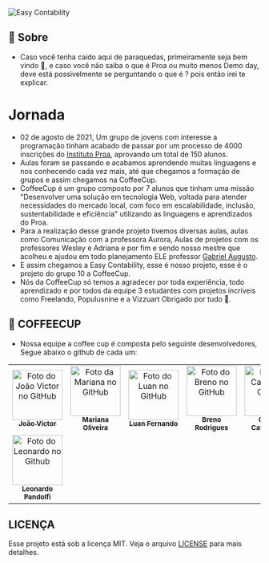 ![Easy Contability](https://user-images.githubusercontent.com/95861587/145476255-5f85d40f-fe2c-4076-93f8-e95872c9fa07.png)

## 💙 Sobre

- Caso você tenha caido aqui de paraquedas, primeiramente seja bem vindo 💙, e caso você não saiba o que é Proa ou muito menos Demo day, deve está possivelmente se perguntando o que é ? pois então irei te explicar.

# Jornada

- 02 de agosto de 2021, Um grupo de jovens com interesse a programação tinham acabado de passar por um processo de 4000 inscrições do [Instituto Proa](https://www.proa.org.br),  aprovando um total de 150 alunos.
- Aulas foram se passando e acabamos aprendendo muitas linguagens e nos conhecendo cada vez mais, até que chegamos a formação de grupos e assim chegamos na CoffeeCup.
- CoffeeCup é um grupo composto por 7 alunos que tinham uma missão "Desenvolver uma solução em tecnologia Web, voltada para atender necessidades do mercado local, com foco em escalabilidade, inclusão, sustentabilidade e eficiência" utilizando as linguagens e aprendizados do Proa.
- Para a realização desse grande projeto tivemos diversas aulas, aulas como Comunicação com a professora Aurora, Aulas de projetos com os professores Wesley e Adriana e por fim e sendo nosso mestre que acolheu e ajudou em todo planejamento ELE professor [Gabriel Augusto](https://github.com/gabaugusto).
- E assim chegamos a Easy Contability, esse é nosso projeto, esse é o projeto do grupo 10 a CoffeeCup.
- Nós da CoffeeCup só temos a agradecer por toda experiência, todo aprendizado e por todos da equipe 3 estudantes com projetos incríveis como Freelando, Populusnine e a Vizzuart
Obrigado por tudo 💙.

## 💼 COFFEECUP
- Nossa equipe a coffee cup é composta pelo seguinte desenvolvedores, Segue abaixo o github de cada um: 

<table>
  <tr>
    <td align="center">
      <a href="https://github.com/Jovi7u">
        <img src="https://avatars.githubusercontent.com/u/88720294?v=4" width="100px;" alt="Foto do João Victor no GitHub"/><br>
        <sub>
          <b>João Victor</b>
        </sub>
      </a>
    </td>
    <td align="center">
      <a href="https://github.com/marioliver7">
        <img src="https://avatars.githubusercontent.com/u/53239867?v=4" width="100px;" alt="Foto da Mariana no GitHub"/><br>
        <sub>
          <b>Mariana Oliveira</b>
        </sub>
      </a><br>
    </td>
    <td align="center">
      <a href="https://github.com/Luuan11">
        <img src="https://avatars.githubusercontent.com/u/79935555?v=4" width="100px;" alt="Foto do Luan no GitHub"/><br>
        <sub>
          <b>Luan Fernando</b>
        </sub>
      </a><br>
    </td>
    <td align="center">
      <a href="https://github.com/BrenoRLAC">
        <img src="https://avatars.githubusercontent.com/u/75743151?v=4" width="100px;" alt="Foto do Breno no GitHub"/><br>
        <sub>
          <b>Breno Rodrigues</b>
        </sub>
      </a><br>
    </td>
    <td align="center">
      <a href="https://github.com/milla18">
        <img src="https://avatars.githubusercontent.com/u/88720519?v=4" width="100px;" alt="Foto da Camila no Github"/><br>
        <sub>
          <b>Camila Cavalcante</b>
        </sub>
      </a><br>
    </td>
    <td align="center">
      <a href="https://github.com/Caioluthien">
        <img src="https://avatars.githubusercontent.com/u/88720231?v=4" width="100px;" alt="Foto do Caio Antonio no Github"/><br>
        <sub>
          <b>Antônio Caio</b>
        </sub>
      </a><br>
    </td>
    <tr>
     <td align="center">
      <a href="https://github.com/leonardoPandolfi">
        <img src="https://avatars.githubusercontent.com/u/88720222?v=4" width="100px;" alt="Foto do Leonardo no Github"/><br>
        <sub>
          <b>Leonardo Pandolfi</b>
        </sub>
      </a><br>
    </td>
    </tr>
  </tr>
</table>

## LICENÇA
Esse projeto está sob a licença MIT. Veja o arquivo [LICENSE](https://github.com/easyContability/DemoDay/blob/main/LICENSE) para mais detalhes.
